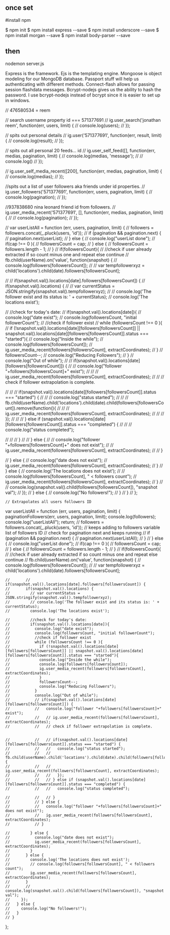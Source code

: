 ## once set
#install npm

$ npm init
$ npm install express --save
$ npm install underscore --save
$ npm install morgan --save
$ npm install body-parser --save


## then

nodemon server.js


Express is the framework.
Ejs is the templating engine.
Mongoose is object modeling for our MongoDB database.
Passport stuff will help us authenticating with different methods.
Connect-flash allows for passing session flashdata messages.
Bcrypt-nodejs gives us the ability to hash the password. I use bcrypt-nodejs instead of bcrypt since it is easier to set up in windows.

// 476580534 = reem

// search username property id === 571377691
// ig.user_search('jonathan reem', function(err, users, limit) {
//   console.log(users);
// });

// spits out personal details
// ig.user('571377691', function(err, result, limit) {
//   console.log(result);
// });

// spits out all personal 20 feeds... id
// ig.user_self_feed([], function(err, medias, pagination, limit) {
//   console.log(medias, 'message');
//   // console.log()
// });

// ig.user_self_media_recent([200], function(err, medias, pagination, limit) {
//   console.log(medias);
// });


//spits out a list of user followers aka friends under id properties.
// ig.user_followers('571377691', function(err, users, pagination, limit) {
//   console.log(pagination);
// });

//937838680  nina leonard friend id from followers.
// ig.user_media_recent('571377691', [], function(err, medias, pagination, limit) {
//   // console.log(pagination);
// });











  // var userListAll = function (err, users, pagination, limit) {
  //   followers = followers.concat(_.pluck(users, 'id'));
  //   if (pagination && pagination.next) {
  //     pagination.next(userList);
  //   } else {
  //     console.log("userList done");
  //     if(cap !== 0 ){
  //       followersCount = cap;
  //     } else {
  //       followersCount = followers.length - 1;
  //     }
  //     if(followersCount){
  //       //check if user already extracted if so count minus one and repeat else continue
  //       fb.child(userName).on('value', function(snapshot) {
  //         console.log(followers[followersCount]);
  //         // var tempfollowerxyz = child('locations').child(date).followers[followersCount];

  //         // if(snapshot.val().locations[date].followers[followersCount]) {
  //         if(snapshot.val().locations) {
  //           // var currentStatus = JSON.stringify(snapshot.val().tempfollowerxyz);
  //           // console.log('The follower exist and its status is: ' + currentStatus);
  //           console.log('The locations exist');

  //           //check for today's date:
  //           if(snapshot.val().locations[date]){
  //             console.log("date exist");
  //             console.log(followersCount, "initial followerCount");
  //             //check if follower exist
  //             while (followersCount !== 0 ){
  //               if (!snapshot.val().locations[date][followers[followersCount]] || snapshot.val().locations[date][followers[followersCount]].status === "started"){
  //               console.log("Inside the while");
  //               console.log(followers[followersCount]);
  //               ig.user_media_recent(followers[followersCount], extractCoordinates);
  //               }
  //               followersCount--;
  //               console.log("Reducing Followers");
  //             }
  //             console.log("Out of while");
  //             // if(snapshot.val().locations[date][followers[followersCount]]) {
  //             //   console.log("follower "+followers[followersCount]+" exist");
  //             //   // ig.user_media_recent(followers[followersCount], extractCoordinates);
  //             //   // check if follower extrapolation is complete.


  //             //   // if(snapshot.val().locations[date][followers[followersCount]].status === "started") {
  //             //   //   console.log("status started");
  //             //   //   fb.child(userName).child('locations').child(date).child(followers[followersCount]).remove(function(){
  //             //   //     ig.user_media_recent(followers[followersCount], extractCoordinates);
  //             //   //   });
  //             //   // } else if (snapshot.val().locations[date][followers[followersCount]].status === "completed") {
  //             //   //   console.log("status completed");

  //             //   // }
  //             // } else {
  //             //   console.log("follower "+followers[followersCount]+" does not exist");
  //             //   ig.user_media_recent(followers[followersCount], extractCoordinates);
  //             // }

  //           } else {
  //             console.log("date does not exist");
  //             ig.user_media_recent(followers[followersCount], extractCoordinates);
  //           }
  //         } else {
  //           console.log('The locations does not exist');
  //           // console.log(followers[followersCount], " < followers count");
  //           ig.user_media_recent(followers[followersCount], extractCoordinates);
  //         }
  //         // console.log(snapshot.val().child(followers[followersCount]), "snapshot val");
  //       });
  //     } else {
  //       console.log("No followers!");
  //     }
  //   }
  // };


    // Extrapolates all users followers ID
  var userListAll = function (err, users, pagination, limit) {
    paginationFollowers(err, users, pagination, limit);
    console.log(followers);
    console.log("userListAll");
    return;
    // followers = followers.concat(_.pluck(users, 'id')); // keeps adding to followers variable list of followers ID
    // check for pagination next and keeps running
    // if (pagination && pagination.next) {
      // pagination.next(userListAll);
    // }
    // } else {
    //   console.log("userList done");
    //   if(cap !== 0 ){
    //     followersCount = cap;
    //   } else {
    //     followersCount = followers.length - 1;
    //   }
    //   if(followersCount){
    //     //check if user already extracted if so count minus one and repeat else continue
    //     fb.child(userName).on('value', function(snapshot) {
    //       console.log(followers[followersCount]);
    //       // var tempfollowerxyz = child('locations').child(date).followers[followersCount];

    //       // if(snapshot.val().locations[date].followers[followersCount]) {
    //       if(snapshot.val().locations) {
    //         // var currentStatus = JSON.stringify(snapshot.val().tempfollowerxyz);
    //         // console.log('The follower exist and its status is: ' + currentStatus);
    //         console.log('The locations exist');

    //         //check for today's date:
    //         if(snapshot.val().locations[date]){
    //           console.log("date exist");
    //           console.log(followersCount, "initial followerCount");
    //           //check if follower exist
    //           while (followersCount !== 0 ){
    //             if (!snapshot.val().locations[date][followers[followersCount]] || snapshot.val().locations[date][followers[followersCount]].status === "started"){
    //             console.log("Inside the while");
    //             console.log(followers[followersCount]);
    //             ig.user_media_recent(followers[followersCount], extractCoordinates);
    //             }
    //             followersCount--;
    //             console.log("Reducing Followers");
    //           }
    //           console.log("Out of while");
    //           // if(snapshot.val().locations[date][followers[followersCount]]) {
    //           //   console.log("follower "+followers[followersCount]+" exist");
    //           //   // ig.user_media_recent(followers[followersCount], extractCoordinates);
    //           //   // check if follower extrapolation is complete.


    //           //   // if(snapshot.val().locations[date][followers[followersCount]].status === "started") {
    //           //   //   console.log("status started");
    //           //   //   fb.child(userName).child('locations').child(date).child(followers[followersCount]).remove(function(){
    //           //   //     ig.user_media_recent(followers[followersCount], extractCoordinates);
    //           //   //   });
    //           //   // } else if (snapshot.val().locations[date][followers[followersCount]].status === "completed") {
    //           //   //   console.log("status completed");

    //           //   // }
    //           // } else {
    //           //   console.log("follower "+followers[followersCount]+" does not exist");
    //           //   ig.user_media_recent(followers[followersCount], extractCoordinates);
    //           // }

    //         } else {
    //           console.log("date does not exist");
    //           ig.user_media_recent(followers[followersCount], extractCoordinates);
    //         }
    //       } else {
    //         console.log('The locations does not exist');
    //         // console.log(followers[followersCount], " < followers count");
    //         ig.user_media_recent(followers[followersCount], extractCoordinates);
    //       }
    //       // console.log(snapshot.val().child(followers[followersCount]), "snapshot val");
    //     });
    //   } else {
    //     console.log("No followers!");
    //   }
    // }
  };